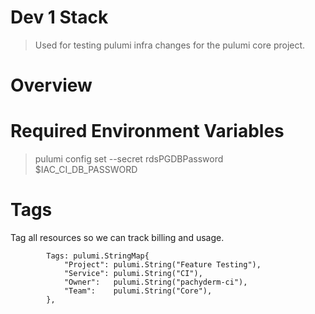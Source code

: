 # Dev 1 Stack

> Used for testing pulumi infra changes for the pulumi core project.

# Overview

# Required Environment Variables

> pulumi config set --secret rdsPGDBPassword $IAC_CI_DB_PASSWORD

# Tags

Tag all resources so we can track billing and usage.

```
		Tags: pulumi.StringMap{
			"Project": pulumi.String("Feature Testing"),
			"Service": pulumi.String("CI"),
			"Owner":   pulumi.String("pachyderm-ci"),
			"Team":    pulumi.String("Core"),
		},
```